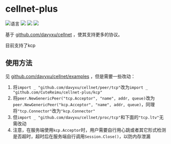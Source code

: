 # cellnet-plus

![](https://img.shields.io/github/languages/top/CuteReimu/cellnet-plus "语言")
[![](https://img.shields.io/github/workflow/status/CuteReimu/cellnet-plus/Go)](https://github.com/CuteReimu/cellnet-plus/actions/workflows/golangci-lint.yml "代码分析")
[![](https://img.shields.io/github/contributors/CuteReimu/cellnet-plus)](https://github.com/CuteReimu/cellnet-plus/graphs/contributors "贡献者")
[![](https://img.shields.io/github/license/CuteReimu/cellnet-plus)](https://github.com/CuteReimu/cellnet-plus/blob/master/LICENSE "许可协议")

基于 [github.com/davyxu/cellnet](https://github.com/davyxu/cellnet) ，使其支持更多的协议。

目前支持了kcp

## 使用方法

见 [github.com/davyxu/cellnet/examples](https://github.com/davyxu/cellnet/tree/master/examples) ，但是需要一些改动：

1. 将`import _ "github.com/davyxu/cellnet/peer/tcp"`改为`import _ "github.com/CuteReimu/cellnet-plus/kcp"`
2. 将`peer.NewGenericPeer("tcp.Acceptor", "name", addr, queue)`改为`peer.NewGenericPeer("kcp.Acceptor", "name", addr, queue)`，同理将`"tcp.Connector"`改为`"kcp.Connector"`
3. 但`import _ "github.com/davyxu/cellnet/proc/tcp"`和下面的`"tcp.ltv"`无需改动
4. 注意，在服务端使用`kcp.Acceptor`时，用户需要自行用心跳或者其它形式检测是否超时，超时后在服务端自行调用`Session.Close()`，以防内存泄漏
